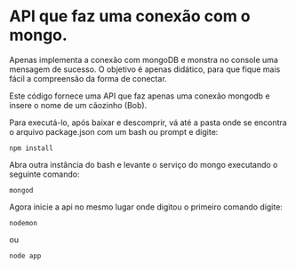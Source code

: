 # API que faz uma conexão com o mongo.
Apenas implementa a conexão com mongoDB e monstra no console uma mensagem de sucesso.
O objetivo é apenas didático, para que fique mais fácil a compreensão da forma de conectar.


Este código fornece uma API que faz apenas uma conexão mongodb e insere o nome de um cãozinho (Bob).

Para executá-lo, após baixar e descomprir, vá até a pasta onde se encontra o arquivo package.json com um bash ou prompt e digite:
```
npm install
```

Abra outra instância do bash e levante o serviço do mongo executando o seguinte comando:
```
mongod
```

Agora inicie a api no mesmo lugar onde digitou o primeiro comando digite:
```
nodemon
```
ou
```
node app
```


